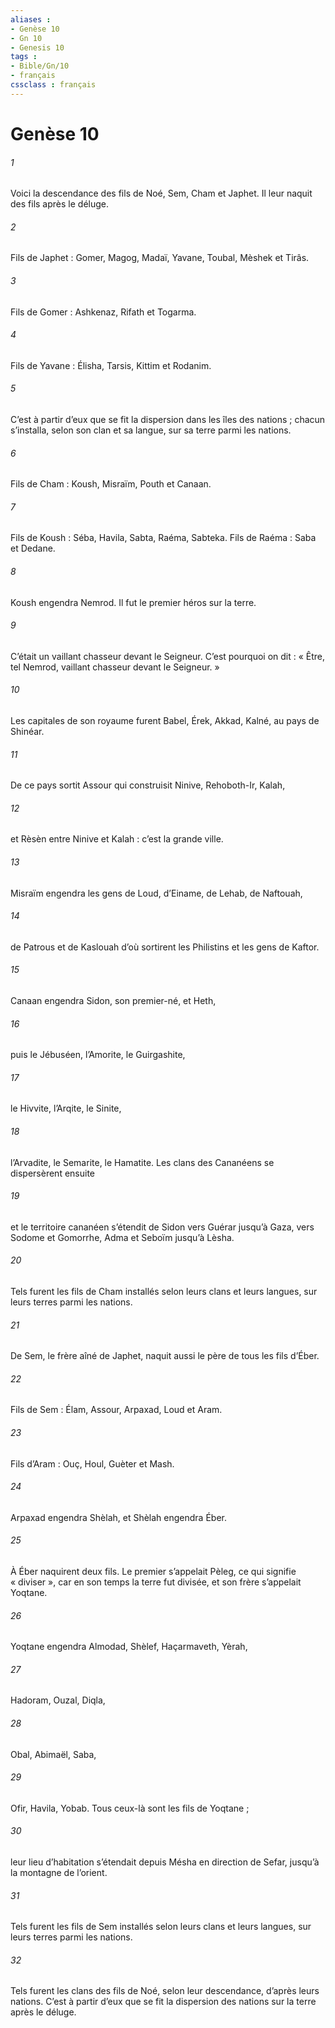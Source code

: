 ```yaml
---
aliases : 
- Genèse 10
- Gn 10
- Genesis 10
tags : 
- Bible/Gn/10
- français
cssclass : français
---
```


# Genèse 10

###### 1
Voici la descendance des fils de Noé, Sem, Cham et Japhet. Il leur naquit des fils après le déluge.
###### 2
Fils de Japhet : Gomer, Magog, Madaï, Yavane, Toubal, Mèshek et Tirâs.
###### 3
Fils de Gomer : Ashkenaz, Rifath et Togarma.
###### 4
Fils de Yavane : Élisha, Tarsis, Kittim et Rodanim.
###### 5
C’est à partir d’eux que se fit la dispersion dans les îles des nations ; chacun s’installa, selon son clan et sa langue, sur sa terre parmi les nations.
###### 6
Fils de Cham : Koush, Misraïm, Pouth et Canaan.
###### 7
Fils de Koush : Séba, Havila, Sabta, Raéma, Sabteka. Fils de Raéma : Saba et Dedane.
###### 8
Koush engendra Nemrod. Il fut le premier héros sur la terre.
###### 9
C’était un vaillant chasseur devant le Seigneur. C’est pourquoi on dit : « Être, tel Nemrod, vaillant chasseur devant le Seigneur. »
###### 10
Les capitales de son royaume furent Babel, Érek, Akkad, Kalné, au pays de Shinéar.
###### 11
De ce pays sortit Assour qui construisit Ninive, Rehoboth-Ir, Kalah,
###### 12
et Rèsèn entre Ninive et Kalah : c’est la grande ville.
###### 13
Misraïm engendra les gens de Loud, d’Einame, de Lehab, de Naftouah,
###### 14
de Patrous et de Kaslouah d’où sortirent les Philistins et les gens de Kaftor.
###### 15
Canaan engendra Sidon, son premier-né, et Heth,
###### 16
puis le Jébuséen, l’Amorite, le Guirgashite,
###### 17
le Hivvite, l’Arqite, le Sinite,
###### 18
l’Arvadite, le Semarite, le Hamatite. Les clans des Cananéens se dispersèrent ensuite
###### 19
et le territoire cananéen s’étendit de Sidon vers Guérar jusqu’à Gaza, vers Sodome et Gomorrhe, Adma et Seboïm jusqu’à Lèsha.
###### 20
Tels furent les fils de Cham installés selon leurs clans et leurs langues, sur leurs terres parmi les nations.
###### 21
De Sem, le frère aîné de Japhet, naquit aussi le père de tous les fils d’Éber.
###### 22
Fils de Sem : Élam, Assour, Arpaxad, Loud et Aram.
###### 23
Fils d’Aram : Ouç, Houl, Guèter et Mash.
###### 24
Arpaxad engendra Shèlah, et Shèlah engendra Éber.
###### 25
À Éber naquirent deux fils. Le premier s’appelait Pèleg, ce qui signifie « diviser », car en son temps la terre fut divisée, et son frère s’appelait Yoqtane.
###### 26
Yoqtane engendra Almodad, Shèlef, Haçarmaveth, Yèrah,
###### 27
Hadoram, Ouzal, Diqla,
###### 28
Obal, Abimaël, Saba,
###### 29
Ofir, Havila, Yobab. Tous ceux-là sont les fils de Yoqtane ;
###### 30
leur lieu d’habitation s’étendait depuis Mésha en direction de Sefar, jusqu’à la montagne de l’orient.
###### 31
Tels furent les fils de Sem installés selon leurs clans et leurs langues, sur leurs terres parmi les nations.
###### 32
Tels furent les clans des fils de Noé, selon leur descendance, d’après leurs nations. C’est à partir d’eux que se fit la dispersion des nations sur la terre après le déluge.
